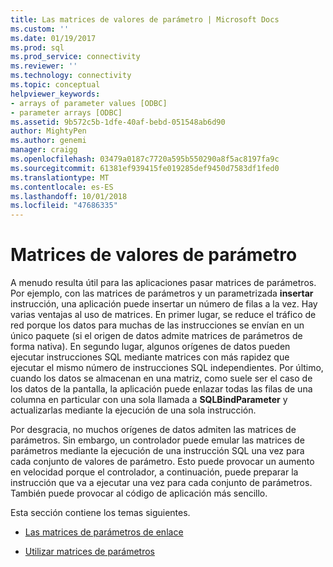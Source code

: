 ```yaml
---
title: Las matrices de valores de parámetro | Microsoft Docs
ms.custom: ''
ms.date: 01/19/2017
ms.prod: sql
ms.prod_service: connectivity
ms.reviewer: ''
ms.technology: connectivity
ms.topic: conceptual
helpviewer_keywords:
- arrays of parameter values [ODBC]
- parameter arrays [ODBC]
ms.assetid: 9b572c5b-1dfe-40af-bebd-051548ab6d90
author: MightyPen
ms.author: genemi
manager: craigg
ms.openlocfilehash: 03479a0187c7720a595b550290a8f5ac8197fa9c
ms.sourcegitcommit: 61381ef939415fe019285def9450d7583df1fed0
ms.translationtype: MT
ms.contentlocale: es-ES
ms.lasthandoff: 10/01/2018
ms.locfileid: "47686335"
---
```

# <a name="arrays-of-parameter-values"></a>Matrices de valores de parámetro
A menudo resulta útil para las aplicaciones pasar matrices de parámetros. Por ejemplo, con las matrices de parámetros y un parametrizada **insertar** instrucción, una aplicación puede insertar un número de filas a la vez. Hay varias ventajas al uso de matrices. En primer lugar, se reduce el tráfico de red porque los datos para muchas de las instrucciones se envían en un único paquete (si el origen de datos admite matrices de parámetros de forma nativa). En segundo lugar, algunos orígenes de datos pueden ejecutar instrucciones SQL mediante matrices con más rapidez que ejecutar el mismo número de instrucciones SQL independientes. Por último, cuando los datos se almacenan en una matriz, como suele ser el caso de los datos de la pantalla, la aplicación puede enlazar todas las filas de una columna en particular con una sola llamada a **SQLBindParameter** y actualizarlas mediante la ejecución de una sola instrucción.  
  
 Por desgracia, no muchos orígenes de datos admiten las matrices de parámetros. Sin embargo, un controlador puede emular las matrices de parámetros mediante la ejecución de una instrucción SQL una vez para cada conjunto de valores de parámetro. Esto puede provocar un aumento en velocidad porque el controlador, a continuación, puede preparar la instrucción que va a ejecutar una vez para cada conjunto de parámetros. También puede provocar al código de aplicación más sencillo.  
  
 Esta sección contiene los temas siguientes.  
  
-   [Las matrices de parámetros de enlace](../../../odbc/reference/develop-app/binding-arrays-of-parameters.md)  
  
-   [Utilizar matrices de parámetros](../../../odbc/reference/develop-app/using-arrays-of-parameters.md)
